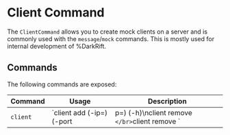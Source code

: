 # Client Command
The `ClientCommand` allows you to create mock clients on a server and is commonly used with the `message`/`mock` commands. This is mostly used for internal development of %DarkRift.

## Commands
The following commands are exposed:

| Command   | Usage | Description |
|-----------|-------|-------------|
| `client` | `client add (-ip=<ip>) (-port|p=<port>) (-h)\nclient remove <id>`</br>`client remove <id>` | Creates mock clients for testing. |
